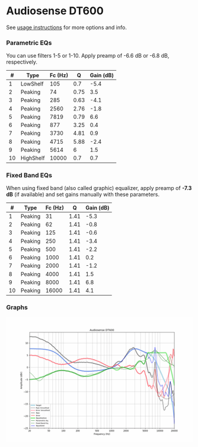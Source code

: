 # Audiosense DT600
See [usage instructions](https://github.com/jaakkopasanen/AutoEq#usage) for more options and info.

### Parametric EQs
You can use filters 1-5 or 1-10. Apply preamp of -6.6 dB or -6.8 dB, respectively.

|   # | Type      |   Fc (Hz) |    Q |   Gain (dB) |
|-----|-----------|-----------|------|-------------|
|   1 | LowShelf  |       105 | 0.7  |        -5.4 |
|   2 | Peaking   |        74 | 0.75 |         3.5 |
|   3 | Peaking   |       285 | 0.63 |        -4.1 |
|   4 | Peaking   |      2560 | 2.76 |        -1.8 |
|   5 | Peaking   |      7819 | 0.79 |         6.6 |
|   6 | Peaking   |       877 | 3.25 |         0.4 |
|   7 | Peaking   |      3730 | 4.81 |         0.9 |
|   8 | Peaking   |      4715 | 5.88 |        -2.4 |
|   9 | Peaking   |      5614 | 6    |         1.5 |
|  10 | HighShelf |     10000 | 0.7  |         0.7 |

### Fixed Band EQs
When using fixed band (also called graphic) equalizer, apply preamp of **-7.3 dB** (if available) and set gains manually with these parameters.

|   # | Type    |   Fc (Hz) |    Q |   Gain (dB) |
|-----|---------|-----------|------|-------------|
|   1 | Peaking |        31 | 1.41 |        -5.3 |
|   2 | Peaking |        62 | 1.41 |        -0.8 |
|   3 | Peaking |       125 | 1.41 |        -0.6 |
|   4 | Peaking |       250 | 1.41 |        -3.4 |
|   5 | Peaking |       500 | 1.41 |        -2.2 |
|   6 | Peaking |      1000 | 1.41 |         0.2 |
|   7 | Peaking |      2000 | 1.41 |        -1.2 |
|   8 | Peaking |      4000 | 1.41 |         1.5 |
|   9 | Peaking |      8000 | 1.41 |         6.8 |
|  10 | Peaking |     16000 | 1.41 |         4.1 |

### Graphs
![](./Audiosense%20DT600.png)
